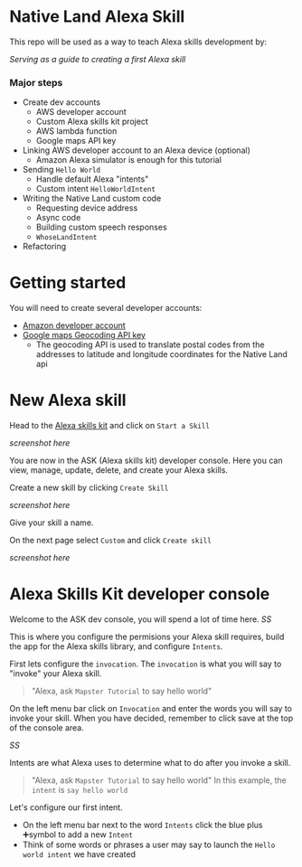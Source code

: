 # Native Land Alexa Skill

This repo will be used as a way to teach Alexa skills development by:

_Serving as a guide to creating a first Alexa skill_
 
### Major steps
  - Create dev accounts
    - AWS developer account
    - Custom Alexa skills kit project
    - AWS lambda function
    - Google maps API key
- Linking AWS developer account to an Alexa device (optional)
  - Amazon Alexa simulator is enough for this tutorial
- Sending `Hello World`
  - Handle default Alexa "intents"
  - Custom intent `HelloWorldIntent`
- Writing the Native Land custom code
  - Requesting device address
  - Async code
  - Building custom speech responses
  - `WhoseLandIntent`
- Refactoring

# Getting started

You will need to create several developer accounts:
 - [Amazon developer account](https://developer.amazon.com//)
 - [Google maps Geocoding API key](https://developers.google.com/maps/documentation/geocoding/intro)
   - The geocoding API is used to translate postal codes from the addresses to latitude and longitude coordinates for the Native Land api

# New Alexa skill

Head to the [Alexa skills kit](https://developer.amazon.com/alexa-skills-kit/) and click on `Start a Skill`

*screenshot here*

You are now in the ASK (Alexa skills kit) developer console.
Here you can view, manage, update, delete, and create your Alexa skills.

Create a new skill by clicking `Create Skill`

*screenshot here*

Give your skill a name.

On the next page select `Custom` and click `Create skill`

*screenshot here*

# Alexa Skills Kit developer console
Welcome to the ASK dev console, you will spend a lot of time here.
*SS*

This is where you configure the permisions your Alexa skill requires, build the app for the Alexa skills library, and configure `Intents`.

First lets configure the `invocation`. The `invocation` is what you will say to "invoke" your Alexa skill.
> "Alexa, ask `Mapster Tutorial` to say hello world"

On the left menu bar click on `Invocation` and enter the words you will say to invoke your skill.
When you have decided, remember to click save at the top of the console area.

*SS*

Intents are what Alexa uses to determine what to do after you invoke a skill.
> "Alexa, ask `Mapster Tutorial` to say hello world"
In this example, the `intent` is `say hello world`

Let's configure our first intent.
- On the left menu bar next to the word `Intents` click the blue plus ➕symbol to add a new `Intent`
- Think of some words or phrases a user may say to launch the `Hello world intent` we have created





